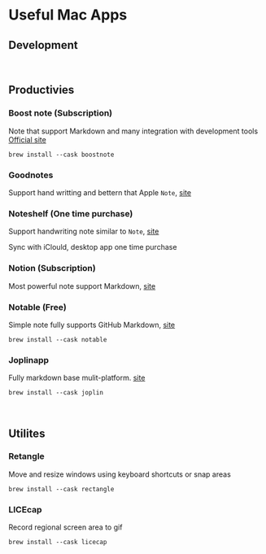 # Useful Mac Apps

## Development

<br />

## Productivies

### Boost note (Subscription)

Note that support Markdown and many integration with development tools [Official site](https://boostnote.io/)

```
brew install --cask boostnote
```

### Goodnotes

Support hand writting and bettern that Apple `Note`, [site](https://www.goodnotes.com)

### Noteshelf (One time purchase)

Support handwriting note similar to `Note`, [site](https://www.noteshelf.net)

Sync with iClould, desktop app one time purchase

### Notion (Subscription)

Most powerful note support Markdown, [site](https://www.notion.so)

### Notable (Free)

Simple note fully supports GitHub Markdown, [site](https://notable.app/)

```
brew install --cask notable
```

### Joplinapp

Fully markdown base mulit-platform. [site](https://joplinapp.org)

```
brew install --cask joplin
```

<br/>

## Utilites

### Retangle

Move and resize windows using keyboard shortcuts or snap areas

```
brew install --cask rectangle
```

### LICEcap

Record regional screen area to gif

```
brew install --cask licecap
```
